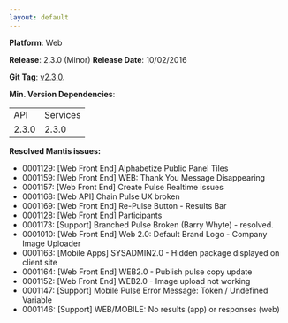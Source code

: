 ```yaml
---
layout: default
---
```


**Platform**: Web

**Release**: 2.3.0 (Minor)
**Release Date**: 10/02/2016

**Git Tag**: [v2.3.0](https://github.com/OnePulse/onepulse-v2-web/releases/tag/v2.3.0).

**Min. Version Dependencies**:

<table>
  <tr>
    <td>API</td>
    <td>Services</td>
  </tr>
  <tr>
    <td>2.3.0</td>
    <td>2.3.0</td>
  </tr>
</table>

**Resolved Mantis issues:**
*   0001129: [Web Front End] Alphabetize Public Panel Tiles
*   0001159: [Web Front End] WEB: Thank You Message Disappearing
*   0001157: [Web Front End] Create Pulse Realtime issues
*   0001168: [Web API] Chain Pulse UX broken
*   0001169: [Web Front End] Re-Pulse Button - Results Bar
*   0001128: [Web Front End] Participants
*   0001173: [Support] Branched Pulse Broken (Barry Whyte) - resolved.
*   0001010: [Web Front End] Web 2.0: Default Brand Logo - Company Image Uploader
*   0001163: [Mobile Apps] SYSADMIN2.0 - Hidden package displayed on client site
*   0001164: [Web Front End] WEB2.0 - Publish pulse copy update
*   0001152: [Web Front End] WEB2.0 - Image upload not working
*   0001147: [Support] Mobile Pulse Error Message: Token / Undefined Variable
*   0001146: [Support] WEB/MOBILE: No results (app) or responses (web)